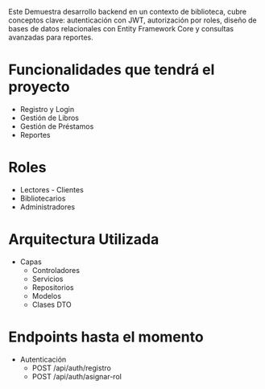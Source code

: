 Este Demuestra desarrollo backend en un contexto de biblioteca, cubre conceptos clave: autenticación con JWT, autorización por roles, diseño
de bases de datos relacionales con Entity Framework Core y consultas avanzadas para reportes.

# Funcionalidades que tendrá el proyecto
- Registro y Login
- Gestión de Libros
- Gestión de Préstamos
- Reportes

# Roles
- Lectores - Clientes
- Bibliotecarios
- Administradores

# Arquitectura Utilizada
- Capas
  - Controladores
  - Servicios
  - Repositorios
  - Modelos
  - Clases DTO

# Endpoints hasta el momento
- Autenticación
   - POST /api/auth/registro
   - POST /api/auth/asignar-rol
